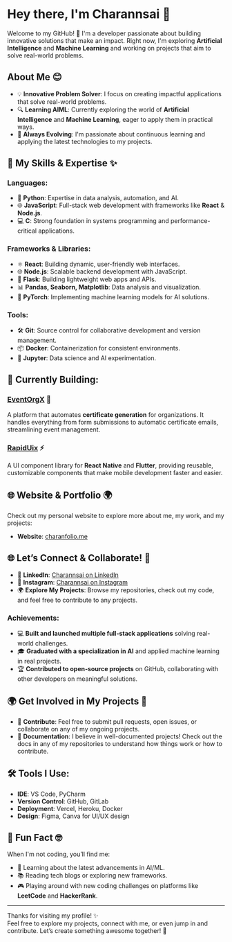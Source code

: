 # Hey there, I'm Charannsai 👋

Welcome to my GitHub! 🚀 I'm a developer passionate about building innovative solutions that make an impact. Right now, I'm exploring **Artificial Intelligence** and **Machine Learning** and working on projects that aim to solve real-world problems.

## About Me 😊
- 💡 **Innovative Problem Solver**: I focus on creating impactful applications that solve real-world problems.
- 🔍 **Learning AIML**: Currently exploring the world of **Artificial Intelligence** and **Machine Learning**, eager to apply them in practical ways.
- 🌱 **Always Evolving**: I'm passionate about continuous learning and applying the latest technologies to my projects.

## 🚀 My Skills & Expertise ✨

### **Languages:**
- 🐍 **Python**: Expertise in data analysis, automation, and AI.
- 🌐 **JavaScript**: Full-stack web development with frameworks like **React** & **Node.js**.
- 💻 **C**: Strong foundation in systems programming and performance-critical applications.

### **Frameworks & Libraries:**
- ⚛️ **React**: Building dynamic, user-friendly web interfaces.
- 🌐 **Node.js**: Scalable backend development with JavaScript.
- 🐍 **Flask**: Building lightweight web apps and APIs.
- 📊 **Pandas, Seaborn, Matplotlib**: Data analysis and visualization.
- 🤖 **PyTorch**: Implementing machine learning models for AI solutions.

### **Tools:**
- 🛠️ **Git**: Source control for collaborative development and version management.
- 📦 **Docker**: Containerization for consistent environments.
- 🔧 **Jupyter**: Data science and AI experimentation.

## 🚧 Currently Building:
### **[EventOrgX](#https://charanfolio.site)** 🚀
A platform that automates **certificate generation** for organizations. It handles everything from form submissions to automatic certificate emails, streamlining event management.

### **[RapidUix](#)** ⚡
A UI component library for **React Native** and **Flutter**, providing reusable, customizable components that make mobile development faster and easier.

## 🌐 Website & Portfolio 🌍
Check out my personal website to explore more about me, my work, and my projects:
- **Website**: [charanfolio.me](https://charanfolio.me)

## 🌐 Let’s Connect & Collaborate! 🤝

- 💬 **LinkedIn**: [Charannsai on LinkedIn](https://www.linkedin.com/in/charan-sai-pathuri-177a9a282)
- 💬 **Instagram**: [Charannsai on Instagram](https://www.instagram.com/saircasticc)
- 🌍 **Explore My Projects**: Browse my repositories, check out my code, and feel free to contribute to any projects.

### Achievements:
- 💻 **Built and launched multiple full-stack applications** solving real-world challenges.
- 🎓 **Graduated with a specialization in AI** and applied machine learning in real projects.
- 🏆 **Contributed to open-source projects** on GitHub, collaborating with other developers on meaningful solutions.

## 🌍 Get Involved in My Projects 🤝

- 🚀 **Contribute**: Feel free to submit pull requests, open issues, or collaborate on any of my ongoing projects.
- 📝 **Documentation**: I believe in well-documented projects! Check out the docs in any of my repositories to understand how things work or how to contribute.

## 🛠️ Tools I Use:
- **IDE**: VS Code, PyCharm
- **Version Control**: GitHub, GitLab
- **Deployment**: Vercel, Heroku, Docker
- **Design**: Figma, Canva for UI/UX design

## 🎉 Fun Fact 🤓
When I'm not coding, you’ll find me:
- 🌱 Learning about the latest advancements in AI/ML.
- 📚 Reading tech blogs or exploring new frameworks.
- 🎮 Playing around with new coding challenges on platforms like **LeetCode** and **HackerRank**.

---

Thanks for visiting my profile! ✨  
Feel free to explore my projects, connect with me, or even jump in and contribute. Let’s create something awesome together! 🚀
